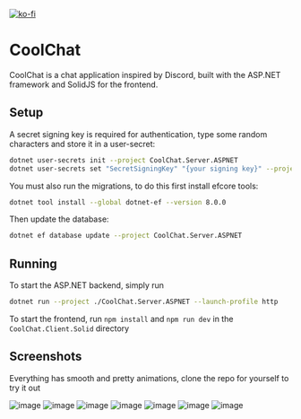 [![ko-fi](https://ko-fi.com/img/githubbutton_sm.svg)](https://ko-fi.com/N4N7LH6KJ)

# CoolChat

CoolChat is a chat application inspired by Discord, built with the ASP.NET framework and SolidJS for the frontend.

<!-- ## Quick Setup & Run

Run this in Git Bash:

```bash
chmod +x run && ./run
``` -->

## Setup

A secret signing key is required for authentication, type some random characters
and store it in a user-secret:

```bash
dotnet user-secrets init --project CoolChat.Server.ASPNET
dotnet user-secrets set "SecretSigningKey" "{your signing key}" --project CoolChat.Server.ASPNET
```

You must also run the migrations, to do this first install efcore tools:

```bash
dotnet tool install --global dotnet-ef --version 8.0.0
```

Then update the database:

```bash
dotnet ef database update --project CoolChat.Server.ASPNET
```

## Running

To start the ASP.NET backend, simply run

```bash
dotnet run --project ./CoolChat.Server.ASPNET --launch-profile http
```

To start the frontend, run `npm install` and `npm run dev` in the `CoolChat.Client.Solid` directory

## Screenshots

Everything has smooth and pretty animations, clone the repo for yourself to try it out

![image](https://github.com/user-attachments/assets/c5d173c6-ea10-4a77-8ad0-0812fa9f4a47)
![image](https://github.com/user-attachments/assets/cb881c14-d5f4-4172-878d-00bdf2756dc0)
![image](https://github.com/user-attachments/assets/b6751215-f44d-4d1b-8aad-f8f2937968be)
![image](https://github.com/user-attachments/assets/15b62805-53ab-4ba9-a8bb-f42787685574)
![image](https://github.com/user-attachments/assets/a17e1af2-4657-489e-a125-4d2e98f30cb6)
![image](https://github.com/user-attachments/assets/14d31a23-4561-40bc-a30b-5e3cedb7acfd)
![image](https://github.com/user-attachments/assets/e2ae24c7-78e0-4471-b0dd-8a74eda77b32)

